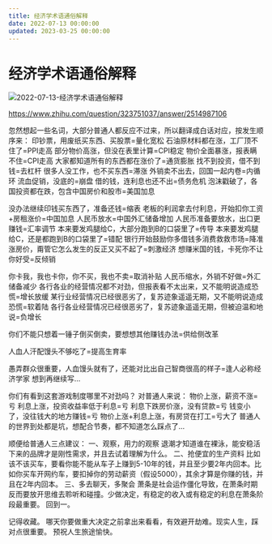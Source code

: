 ```yaml
---
title: 经济学术语通俗解释
date: 2022-07-13 00:00:00
updated: 2023-03-25 00:00:00
---
```


# 经济学术语通俗解释

![2022-07-13-经济学术语通俗解释](assets/2022-07-13-经济学术语通俗解释.jpeg)

https://www.zhihu.com/question/323751037/answer/2514987106

忽然想起一些名词，大部分普通人都反应不过来，所以翻译成白话对应，按发生顺序来：
印钞票，用废纸买东西、买股票=量化宽松
石油原材料都在涨，工厂顶不住了=PPI走高
部分物价高涨，但没在表里计算=CPI稳定
物价全面暴涨，报表瞒不住=CPI走高
大家都知道所有的东西都在涨价了=通货膨胀
找不到投资，借不到钱=去杠杆
很多人没工作，也不买东西=滞涨
外销卖不出去，回国一起内卷=内循环
流血促销，没底的=崩盘
借的钱，连利息也还不出=债务危机
泡沫戳破了，各国投资都在跌，包含中国房价和股市=美国加息

没办法继续印钱买东西了，准备还钱=缩表
老板的利润拿去付利息，开始扣你工资+房租涨价=中国加息
人民币放水=中国外汇储备增加
人民币准备要放水，出口更赚钱=汇率调节
本来要发鸡腿给C，大部分跑到B的口袋里了=传导
本来要发鸡腿给C，还是都跑到B的口袋里了=错配
银行开始鼓励你多借钱多消费救救市场=降准
涨房价，甭管它怎么发生的反正又买不起了=刺激经济
想赚米国的钱，卡死你不让你好受=反倾销

你卡我，我也卡你，你不买，我也不卖=取消补贴
人民币缩水，外销不好做=外汇储备减少
各行各业的经营情况都不对劲，但报表看不太出来，又不能明说造成恐慌=增长放缓
某行业经营情况已经很恶劣了，复苏迹象遥遥无期，又不能明说造成恐慌=软着陆
各行各业经营情况已经很恶劣了，复苏迹象遥遥无期，但被迫温和地说=负增长

你们不能只想着一锤子倒买倒卖，要想想其他赚钱办法=供给侧改革

人血人汗配馒头不够吃了=提高生育率

愚弄群众很重要，人血馒头就有了，还能对比出自己智商很高的样子=逢人必称经济学家
想到再继续写...

你们有看到这套游戏制度哪里不对劲吗？
对普通人来说：
物价上涨，薪资不涨=亏
利息上涨，投资收益率低于利息=亏
利息下跌房价涨，没有贷款=亏
钱变小了，没往钱大的地方赚钱=亏
物价上涨+利息上涨，有房贷在打工=亏大了
普通人的世界到处都是坑，想配合节奏，都不知道怎么踩点了…

顺便给普通人三点建议：
一、观察，用力的观察
退潮才知道谁在裸泳，能安稳活下来的品牌才是刚性需求，并且去试着理解为什么。
二、抢便宜的生产资料
比如该不该买车，要看你能不能从车子上赚到5-10年的钱，并且至少要2年内回本。比如你买车开网约车，要扣掉你的劳动薪资（假设5000），其余才算是你赚的钱，并且在2年内回本。
三、多去聊天，多聚会
萧条是社会运作僵化导致，在萧条时期反而要放开思维去聆听和碰撞。少做决定，有稳定的收入或有稳定的利息在萧条阶段最重要。
回到一。

记得收藏。
哪天你要做重大决定之前拿出来看看，有效避开劫难。现实人生，踩对点很重要。
预祝人生旅途愉快。
